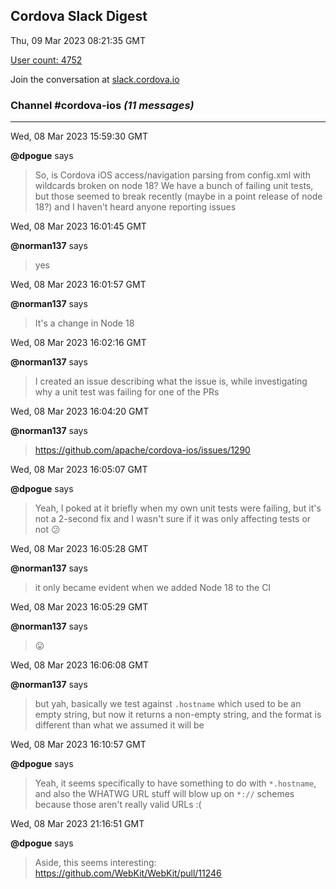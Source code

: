## Cordova Slack Digest
Thu, 09 Mar 2023 08:21:35 GMT

[User count: 4752](https://cordova.slack.com/)


Join the conversation at [slack.cordova.io](http://slack.cordova.io/)

### __Channel #cordova-ios__ _(11 messages)_
---

Wed, 08 Mar 2023 15:59:30 GMT

__@dpogue__ says 
> So, is Cordova iOS access/navigation parsing from config.xml with wildcards broken on node 18? We have a bunch of failing unit tests, but those seemed to break recently (maybe in a point release of node 18?) and I haven't heard anyone reporting issues
> 

Wed, 08 Mar 2023 16:01:45 GMT

__@norman137__ says 
> yes
> 

Wed, 08 Mar 2023 16:01:57 GMT

__@norman137__ says 
> It's a change in Node 18
> 

Wed, 08 Mar 2023 16:02:16 GMT

__@norman137__ says 
> I created an issue describing what the issue is, while investigating why a unit test was failing for one of the PRs
> 

Wed, 08 Mar 2023 16:04:20 GMT

__@norman137__ says 
> <https://github.com/apache/cordova-ios/issues/1290>
> 

Wed, 08 Mar 2023 16:05:07 GMT

__@dpogue__ says 
> Yeah, I poked at it briefly when my own unit tests were failing, but it's not a 2-second fix and I wasn't sure if it was only affecting tests or not 😕
> 

Wed, 08 Mar 2023 16:05:28 GMT

__@norman137__ says 
> it only became evident when we added Node 18 to the CI
> 

Wed, 08 Mar 2023 16:05:29 GMT

__@norman137__ says 
> 😛
> 

Wed, 08 Mar 2023 16:06:08 GMT

__@norman137__ says 
> but yah, basically we test against `.hostname` which used to be an empty string, but now it returns a non-empty string, and the format is different than what we assumed it will be
> 

Wed, 08 Mar 2023 16:10:57 GMT

__@dpogue__ says 
> Yeah, it seems specifically to have something to do with `*.hostname`, and also the WHATWG URL stuff will blow up on `*://` schemes because those aren't really valid URLs :(
> 

Wed, 08 Mar 2023 21:16:51 GMT

__@dpogue__ says 
> Aside, this seems interesting: <https://github.com/WebKit/WebKit/pull/11246>
> 
